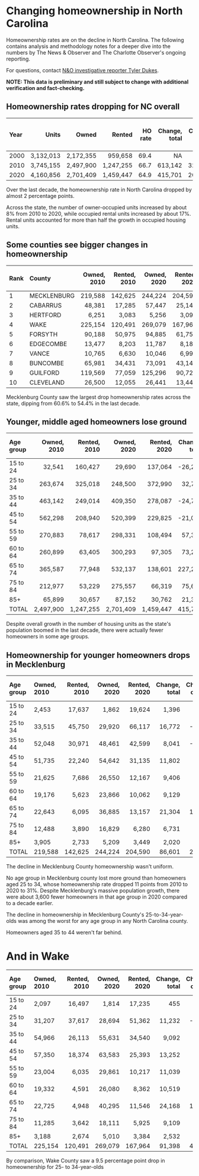 # Changing homeownership in North Carolina

Homeownership rates are on the decline in North Carolina. The following contains analysis and methodology notes for a deeper dive into the numbers by The News & Observer and The Charlotte Observer's ongoing reporting.

For questions, contact [N&O investigative reporter Tyler Dukes](mailto:tyler.dukes@gmail.com).

**NOTE: This data is preliminary and still subject to change with additional verification and fact-checking.**

## Homeownership rates dropping for NC overall

|Year |     Units|     Owned|    Rented| HO rate| Change, total| Change, owned| Change, rented| % change, total| % change, owned| % change, rented| % of new units owned| HO rate change|
|:----|---------:|---------:|---------:|-------:|-------------:|-------------:|--------------:|---------------:|---------------:|----------------:|--------------------:|--------------:|
|2000 | 3,132,013| 2,172,355|   959,658|    69.4|            NA|            NA|             NA|              NA|              NA|               NA|                   NA|             NA|
|2010 | 3,745,155| 2,497,900| 1,247,255|    66.7|       613,142|       325,545|        287,597|            19.6|            15.0|               30|                 53.1|           -2.7|
|2020 | 4,160,856| 2,701,409| 1,459,447|    64.9|       415,701|       203,509|        212,192|            11.1|             8.1|               17|                 49.0|           -1.8|

Over the last decade, the homeownership rate in North Carolina dropped by almost 2 percentage points.

Across the state, the number of owner-occupied units increased by about 8% from 2010 to 2020, while occupied rental units increased by about 17%.
Rental units accounted for more than half the growth in occupied housing units.

## Some counties see bigger changes in homeownership

|Rank |County      | Owned, 2010| Rented, 2010| Owned, 2020| Rented, 2020| HO rate, 2010| HO rate, 2020| HO rate change|
|:----|:-----------|-----------:|------------:|-----------:|------------:|-------------:|-------------:|--------------:|
|1    |MECKLENBURG |     219,588|      142,625|     244,224|      204,590|          60.6|          54.4|           -6.2|
|2    |CABARRUS    |      48,381|       17,285|      57,447|       25,149|          73.7|          69.6|           -4.1|
|3    |HERTFORD    |       6,251|        3,083|       5,256|        3,095|          67.0|          62.9|           -4.1|
|4    |WAKE        |     225,154|      120,491|     269,079|      167,964|          65.1|          61.6|           -3.5|
|5    |FORSYTH     |      90,188|       50,975|      94,885|       61,750|          63.9|          60.6|           -3.3|
|6    |EDGECOMBE   |      13,477|        8,203|      11,787|        8,184|          62.2|          59.0|           -3.2|
|7    |VANCE       |      10,765|        6,630|      10,046|        6,992|          61.9|          59.0|           -2.9|
|8    |BUNCOMBE    |      65,981|       34,431|      73,091|       43,146|          65.7|          62.9|           -2.8|
|9    |GUILFORD    |     119,569|       77,059|     125,296|       90,726|          60.8|          58.0|           -2.8|
|10   |CLEVELAND   |      26,500|       12,055|      26,441|       13,446|          68.7|          66.3|           -2.4|

Mecklenburg County saw the largest drop homeownership rates across the state, dipping from 60.6% to 54.4% in the last decade.

## Younger, middle aged homeowners lose ground

|Age group | Owned, 2010| Rented, 2010| Owned, 2020| Rented, 2020| Change, total| Change, owned| Change, rented| HO rate, 2010| HO rate, 2020|HO rate change |
|:---------|-----------:|------------:|-----------:|------------:|-------------:|-------------:|--------------:|-------------:|-------------:|:--------------|
|15 to 24  |      32,541|      160,427|      29,690|      137,064|       -26,214|        -2,851|        -23,363|          16.9|          17.8|0.9            |
|25 to 34  |     263,674|      325,018|     248,500|      372,990|        32,798|       -15,174|         47,972|          44.8|          40.0|-4.8           |
|35 to 44  |     463,142|      249,014|     409,350|      278,087|       -24,719|       -53,792|         29,073|          65.0|          59.5|-5.5           |
|45 to 54  |     562,298|      208,940|     520,399|      229,825|       -21,014|       -41,899|         20,885|          72.9|          69.4|-3.5           |
|55 to 59  |     270,883|       78,617|     298,331|      108,494|        57,325|        27,448|         29,877|          77.5|          73.3|-4.2           |
|60 to 64  |     260,899|       63,405|     300,293|       97,305|        73,294|        39,394|         33,900|          80.4|          75.5|-4.9           |
|65 to 74  |     365,587|       77,948|     532,137|      138,601|       227,203|       166,550|         60,653|          82.4|          79.3|-3.1           |
|75 to 84  |     212,977|       53,229|     275,557|       66,319|        75,670|        62,580|         13,090|          80.0|          80.6|0.6            |
|85+       |      65,899|       30,657|      87,152|       30,762|        21,358|        21,253|            105|          68.2|          73.9|5.7            |
|TOTAL     |   2,497,900|    1,247,255|   2,701,409|    1,459,447|       415,701|       203,509|        212,192|          66.7|          64.9|-1.8           |

Despite overall growth in the number of housing units as the state's population boomed in the last decade, there were actually fewer homeowners in some age groups.

## Homeownership for younger homeowners drops in Mecklenburg

|Age group |Owned, 2010 | Rented, 2010| Owned, 2020| Rented, 2020| Change, total| Change, owned| Change, rented| HO rate, 2010|HO rate, 2020 |HO rate change |
|:---------|:-----------|------------:|-----------:|------------:|-------------:|-------------:|--------------:|-------------:|:-------------|:--------------|
|15 to 24  |2,453       |       17,637|       1,862|       19,624|         1,396|          -591|          1,987|          12.2|8.7           |-3.5           |
|25 to 34  |33,515      |       45,750|      29,920|       66,117|        16,772|        -3,595|         20,367|          42.3|31.2          |-11.1          |
|35 to 44  |52,048      |       30,971|      48,461|       42,599|         8,041|        -3,587|         11,628|          62.7|53.2          |-9.5           |
|45 to 54  |51,735      |       22,240|      54,642|       31,135|        11,802|         2,907|          8,895|          69.9|63.7          |-6.2           |
|55 to 59  |21,625      |        7,686|      26,550|       12,167|         9,406|         4,925|          4,481|          73.8|68.6          |-5.2           |
|60 to 64  |19,176      |        5,623|      23,866|       10,062|         9,129|         4,690|          4,439|          77.3|70.3          |-7.0           |
|65 to 74  |22,643      |        6,095|      36,885|       13,157|        21,304|        14,242|          7,062|          78.8|73.7          |-5.1           |
|75 to 84  |12,488      |        3,890|      16,829|        6,280|         6,731|         4,341|          2,390|          76.2|72.8          |-3.4           |
|85+       |3,905       |        2,733|       5,209|        3,449|         2,020|         1,304|            716|          58.8|60.2          |1.4            |
|TOTAL     |219,588     |      142,625|     244,224|      204,590|        86,601|        24,636|         61,965|          60.6|54.4          |-6.2           |

The decline in Mecklenburg County homeownership wasn't uniform.

No age group in Mecklenburg county lost more ground than homeowners aged 25 to 34, whose homeownership rate dropped 11 points from 2010 to 2020 to 31%. Despite Mecklenburg's massive population growth, there were about 3,600 fewer homeowners in that age group in 2020 compared to a decade earlier. 

The decline in homeownership in Mecklenburg County's 25-to-34-year-olds was among the worst for any age group in any North Carolina county.

Homeowners aged 35 to 44 weren't far behind.

# And in Wake

|Age group |Owned, 2010 | Rented, 2010| Owned, 2020| Rented, 2020| Change, total| Change, owned| Change, rented| HO rate, 2010|HO rate, 2020 |HO rate change |
|:---------|:-----------|------------:|-----------:|------------:|-------------:|-------------:|--------------:|-------------:|:-------------|:--------------|
|15 to 24  |2,097       |       16,497|       1,814|       17,235|           455|          -283|            738|          11.3|9.5           |-1.8           |
|25 to 34  |31,207      |       37,617|      28,694|       51,362|        11,232|        -2,513|         13,745|          45.3|35.8          |-9.5           |
|35 to 44  |54,966      |       26,113|      55,631|       34,540|         9,092|           665|          8,427|          67.8|61.7          |-6.1           |
|45 to 54  |57,350      |       18,374|      63,583|       25,393|        13,252|         6,233|          7,019|          75.7|71.5          |-4.2           |
|55 to 59  |23,004      |        6,035|      29,861|       10,217|        11,039|         6,857|          4,182|          79.2|74.5          |-4.7           |
|60 to 64  |19,332      |        4,591|      26,080|        8,362|        10,519|         6,748|          3,771|          80.8|75.7          |-5.1           |
|65 to 74  |22,725      |        4,948|      40,295|       11,546|        24,168|        17,570|          6,598|          82.1|77.7          |-4.4           |
|75 to 84  |11,285      |        3,642|      18,111|        5,925|         9,109|         6,826|          2,283|          75.6|75.3          |-0.3           |
|85+       |3,188       |        2,674|       5,010|        3,384|         2,532|         1,822|            710|          54.4|59.7          |5.3            |
|TOTAL     |225,154     |      120,491|     269,079|      167,964|        91,398|        43,925|         47,473|          65.1|61.6          |-3.5           |

By comparison, Wake County saw a 9.5 percentage point drop in homeownership for 25- to 34-year-olds


